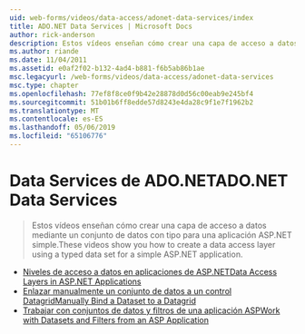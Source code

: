 ```yaml
---
uid: web-forms/videos/data-access/adonet-data-services/index
title: ADO.NET Data Services | Microsoft Docs
author: rick-anderson
description: Estos vídeos enseñan cómo crear una capa de acceso a datos mediante un conjunto de datos con tipo para una aplicación ASP.NET simple.
ms.author: riande
ms.date: 11/04/2011
ms.assetid: e0af2f02-b132-4ad4-b881-f6b5ab86b1ae
msc.legacyurl: /web-forms/videos/data-access/adonet-data-services
msc.type: chapter
ms.openlocfilehash: 77ef8f8ce0f9b42e28878d0d56c00eab9e245bf4
ms.sourcegitcommit: 51b01b6ff8edde57d8243e4da28c9f1e7f1962b2
ms.translationtype: MT
ms.contentlocale: es-ES
ms.lasthandoff: 05/06/2019
ms.locfileid: "65106776"
---
```

# <a name="adonet-data-services"></a><span data-ttu-id="3f834-103">Data Services de ADO.NET</span><span class="sxs-lookup"><span data-stu-id="3f834-103">ADO.NET Data Services</span></span>

> <span data-ttu-id="3f834-104">Estos vídeos enseñan cómo crear una capa de acceso a datos mediante un conjunto de datos con tipo para una aplicación ASP.NET simple.</span><span class="sxs-lookup"><span data-stu-id="3f834-104">These videos show you how to create a data access layer using a typed data set for a simple ASP.NET application.</span></span>

- [<span data-ttu-id="3f834-105">Niveles de acceso a datos en aplicaciones de ASP.NET</span><span class="sxs-lookup"><span data-stu-id="3f834-105">Data Access Layers in ASP.NET Applications</span></span>](data-access-layers-in-aspnet-applications.md)
- [<span data-ttu-id="3f834-106">Enlazar manualmente un conjunto de datos a un control Datagrid</span><span class="sxs-lookup"><span data-stu-id="3f834-106">Manually Bind a Dataset to a Datagrid</span></span>](how-to-manually-bind-a-dataset-to-a-datagrid.md)
- [<span data-ttu-id="3f834-107">Trabajar con conjuntos de datos y filtros de una aplicación ASP</span><span class="sxs-lookup"><span data-stu-id="3f834-107">Work with Datasets and Filters from an ASP Application</span></span>](how-to-work-with-datasets-and-filters-from-an-asp-application.md)
